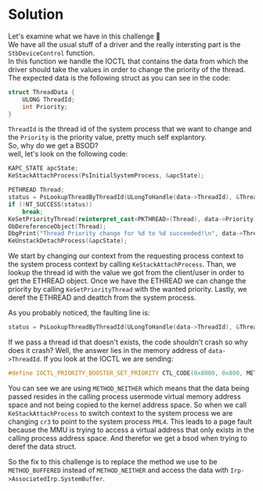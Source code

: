 # Solution
Let's examine what we have in this challenge 👀<br>
We have all the usual stuff of a driver and the really intersting part is the ```StbDeviceControl``` function.<br>
In this function we handle the IOCTL that contains the data from which the driver should take the values in order to change the priority of the thread.
The expected data is the following struct as you can see in the code:
```cpp
struct ThreadData {
    ULONG ThreadId;
	int Priority;
}
```

```ThreadId``` is the thread id of the system process that we want to change and the ```Priority``` is the priority value, pretty much self explantory.<br>
So, why do we get a BSOD?<br>
well, let's look on the following code:
```cpp
KAPC_STATE apcState;
KeStackAttachProcess(PsInitialSystemProcess, &apcState);

PETHREAD Thread;
status = PsLookupThreadByThreadId(ULongToHandle(data->ThreadId), &Thread);
if (!NT_SUCCESS(status))
    break;
KeSetPriorityThread(reinterpret_cast<PKTHREAD>(Thread), data->Priority);
ObDereferenceObject(Thread);
DbgPrint("Thread Priority change for %d to %d succeeded!\n", data->ThreadId, data->Priority);
KeUnstackDetachProcess(&apcState);
```
We start by changing our context from the requesting process context to the system process context by calling ```KeStackAttachProcess```.
Than, we lookup the thread id with the value we got from the client/user in order to get the ETHREAD object.
Once we have the ETHREAD we can change the priority by calling ```KeSetPriorityThread``` with the wanted priority.
Lastly, we deref the ETHREAD and deattch from the system process.

As you probably noticed, the faulting line is:<br>
```cpp
status = PsLookupThreadByThreadId(ULongToHandle(data->ThreadId), &Thread);
```
If we pass a thread id that doesn't exists, the code shouldn't crash so why does it crash?
Well, the answer lies in the memory address of ```data->ThreadId```.
If you look at the IOCTL we are sending:
```cpp
#define IOCTL_PRIORITY_BOOSTER_SET_PRIORITY CTL_CODE(0x8000, 0x800, METHOD_NEITHER, FILE_ANY_ACCESS)
```
You can see we are using ```METHOD_NEITHER``` which means that the data being passed resides in the calling process usermode virtual memory address space and not being copied to the kernel address space.
So when we call ```KeStackAttachProcess``` to switch context to the system process we are changing ```cr3``` to point to the system process ```PML4```.
This leads to a page fault because the MMU is trying to access a virtual address that only exists in the calling process address space.
And therefor we get a bsod when trying to deref the data struct.

So the fix to this challenge is to replace the method we use to be ```METHOD_BUFFERED``` instead of ```METHOD_NEITHER``` and access the data with ```Irp->AssociatedIrp.SystemBuffer```.
